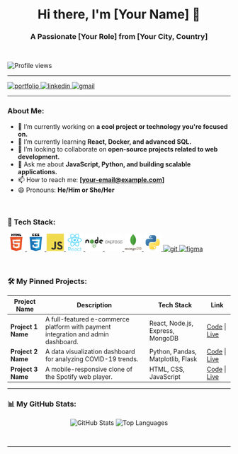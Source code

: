 <h1 align="center">Hi there, I'm [Your Name] 👋</h1>
<h3 align="center">A Passionate [Your Role] from [Your City, Country]</h3>

<br>

<p align="left"> <img src="https://komarev.com/ghpvc/?username=YOUR_GITHUB_USERNAME&label=Profile%20views&color=0e75b6&style=flat" alt="Profile views" /> </p>

---

<p align="left">
  <a href="[Link to your Portfolio]" target="_blank">
    <img src="https://img.shields.io/badge/Portfolio-000000?style=for-the-badge&logo=About.me&logoColor=white" alt="portfolio"/>
  </a>
  <a href="[Link to your LinkedIn]" target="_blank">
    <img src="https://img.shields.io/badge/LinkedIn-0A66C2?style=for-the-badge&logo=linkedin&logoColor=white" alt="linkedin"/>
  </a>
  <a href="mailto:[your-email@example.com]">
    <img src="https://img.shields.io/badge/Gmail-D14836?style=for-the-badge&logo=gmail&logoColor=white" alt="gmail"/>
  </a>
</p>

---

### About Me:

- 🔭 I’m currently working on **a cool project or technology you're focused on.**
- 🌱 I’m currently learning **React, Docker, and advanced SQL.**
- 👯 I’m looking to collaborate on **open-source projects related to web development.**
- 💬 Ask me about **JavaScript, Python, and building scalable applications.**
- 📫 How to reach me: **[your-email@example.com]**
- 😄 Pronouns: **He/Him or She/Her**

<br>

<h3 align="left">🚀 Tech Stack:</h3>
<p align="left">
    <a href="https://www.w3.org/html/" target="_blank" rel="noreferrer"> <img src="https://raw.githubusercontent.com/devicons/devicon/master/icons/html5/html5-original-wordmark.svg" alt="html5" width="40" height="40"/> </a>
    <a href="https://www.w3schools.com/css/" target="_blank" rel="noreferrer"> <img src="https://raw.githubusercontent.com/devicons/devicon/master/icons/css3/css3-original-wordmark.svg" alt="css3" width="40" height="40"/> </a>
    <a href="https://developer.mozilla.org/en-US/docs/Web/JavaScript" target="_blank" rel="noreferrer"> <img src="https://raw.githubusercontent.com/devicons/devicon/master/icons/javascript/javascript-original.svg" alt="javascript" width="40" height="40"/> </a>
    <a href="https://reactjs.org/" target="_blank" rel="noreferrer"> <img src="https://raw.githubusercontent.com/devicons/devicon/master/icons/react/react-original-wordmark.svg" alt="react" width="40" height="40"/> </a>
    <a href="https://nodejs.org" target="_blank" rel="noreferrer"> <img src="https://raw.githubusercontent.com/devicons/devicon/master/icons/nodejs/nodejs-original-wordmark.svg" alt="nodejs" width="40" height="40"/> </a>
    <a href="https://expressjs.com" target="_blank" rel="noreferrer"> <img src="https://raw.githubusercontent.com/devicons/devicon/master/icons/express/express-original-wordmark.svg" alt="express" width="40" height="40"/> </a>
    <a href="https://www.mongodb.com/" target="_blank" rel="noreferrer"> <img src="https://raw.githubusercontent.com/devicons/devicon/master/icons/mongodb/mongodb-original-wordmark.svg" alt="mongodb" width="40" height="40"/> </a>
    <a href="https://www.python.org" target="_blank" rel="noreferrer"> <img src="https://raw.githubusercontent.com/devicons/devicon/master/icons/python/python-original.svg" alt="python" width="40" height="40"/> </a>
    <a href="https://git-scm.com/" target="_blank" rel="noreferrer"> <img src="https://www.vectorlogo.zone/logos/git-scm/git-scm-icon.svg" alt="git" width="40" height="40"/> </a>
    <a href="https://www.figma.com/" target="_blank" rel="noreferrer"> <img src="https://www.vectorlogo.zone/logos/figma/figma-icon.svg" alt="figma" width="40" height="40"/> </a>
</p>
<br>

<h3 align="left">🛠️ My Pinned Projects:</h3>

| Project Name | Description | Tech Stack | Link |
|---|---|---|---|
| **Project 1 Name** | A full-featured e-commerce platform with payment integration and admin dashboard. | React, Node.js, Express, MongoDB | [Code](https://docs.github.com/en/issues/planning-and-tracking-with-projects/managing-your-project/adding-your-project-to-a-repository) \| [Live](https://www.youtube.com/watch?v=koaLFSSMYZ8) |
| **Project 2 Name** | A data visualization dashboard for analyzing COVID-19 trends. | Python, Pandas, Matplotlib, Flask | [Code](https://docs.github.com/en/issues/planning-and-tracking-with-projects/managing-your-project/adding-your-project-to-a-repository) \| [Live](https://www.youtube.com/watch?v=koaLFSSMYZ8) |
| **Project 3 Name** | A mobile-responsive clone of the Spotify web player. | HTML, CSS, JavaScript | [Code](https://docs.github.com/en/issues/planning-and-tracking-with-projects/managing-your-project/adding-your-project-to-a-repository) \| [Live](https://www.youtube.com/watch?v=koaLFSSMYZ8) |

---

<h3 align="left">📊 My GitHub Stats:</h3>
<p align="center">
  <img align="center" src="https://github-readme-stats.vercel.app/api?username=YOUR_GITHUB_USERNAME&show_icons=true&locale=en&theme=tokyonight" alt="GitHub Stats" />
  <img align="center" src="https://github-readme-stats.vercel.app/api/top-langs?username=YOUR_GITHUB_USERNAME&layout=compact&locale=en&theme=tokyonight" alt="Top Languages" />
</p>
<br>

---
